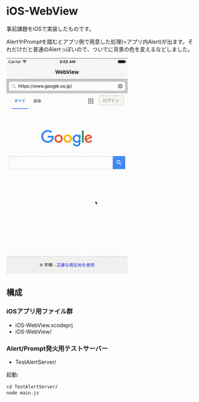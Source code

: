 # iOS-WebView

事前課題をiOSで実装したものです。

AlertやPromptを踏むとアプリ側で用意した処理(=アプリ内Alert)が出ます。それだけだと普通のAlertっぽいので、ついでに背景の色を変えるなどしました。

![demo](https://github.com/hideo54/seccamp2016-6A/raw/master/demo.gif)

## 構成

### iOSアプリ用ファイル群

* iOS-WebView.xcodeprj
* iOS-WebView/

### Alert/Prompt発火用テストサーバー

* TestAlertServer/

起動:
```
cd TestAlertServer/
node main.js
```
